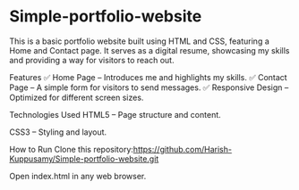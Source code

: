 # Simple-portfolio-website
This is a basic portfolio website built using HTML and CSS, featuring a Home and Contact page. It serves as a digital resume, showcasing my skills and providing a way for visitors to reach out.

Features
✅ Home Page – Introduces me and highlights my skills.
✅ Contact Page – A simple form for visitors to send messages.
✅ Responsive Design – Optimized for different screen sizes.

Technologies Used
HTML5 – Page structure and content.

CSS3 – Styling and layout.

How to Run
Clone this repository:https://github.com/Harish-Kuppusamy/Simple-portfolio-website.git


Open index.html in any web browser.
